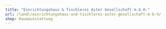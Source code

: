 ```yaml
---
title: "Einrichtungshaus & Tischlerei Aster Gesellschaft m.b.H."
url: /landl/einrichtungshaus-und-tischlerei-aster-gesellschaft-m-b-h/
shop: Raumausstattung
---
```

